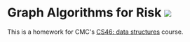 # Graph Algorithms for Risk ![](https://travis-ci.com/CurtisSalinger/risk.svg?branch=master)

This is a homework for CMC's [CS46: data structures](https://github.com/mikeizbicki/cmc-csci046) course.

